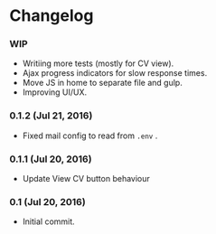 # Changelog

### WIP

  - Writiing more tests (mostly for CV view).
  - Ajax progress indicators for slow response times.
  - Move JS in home to separate file and gulp.
  - Improving UI/UX.

### 0.1.2 (Jul 21, 2016)

  - Fixed mail config to read from `.env` .

### 0.1.1 (Jul 20, 2016)

  - Update View CV button behaviour

### 0.1 (Jul 20, 2016)

  - Initial commit.
